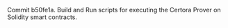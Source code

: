 Commit b50fe1a.                    Build and Run scripts for executing the Certora Prover on Solidity smart contracts.